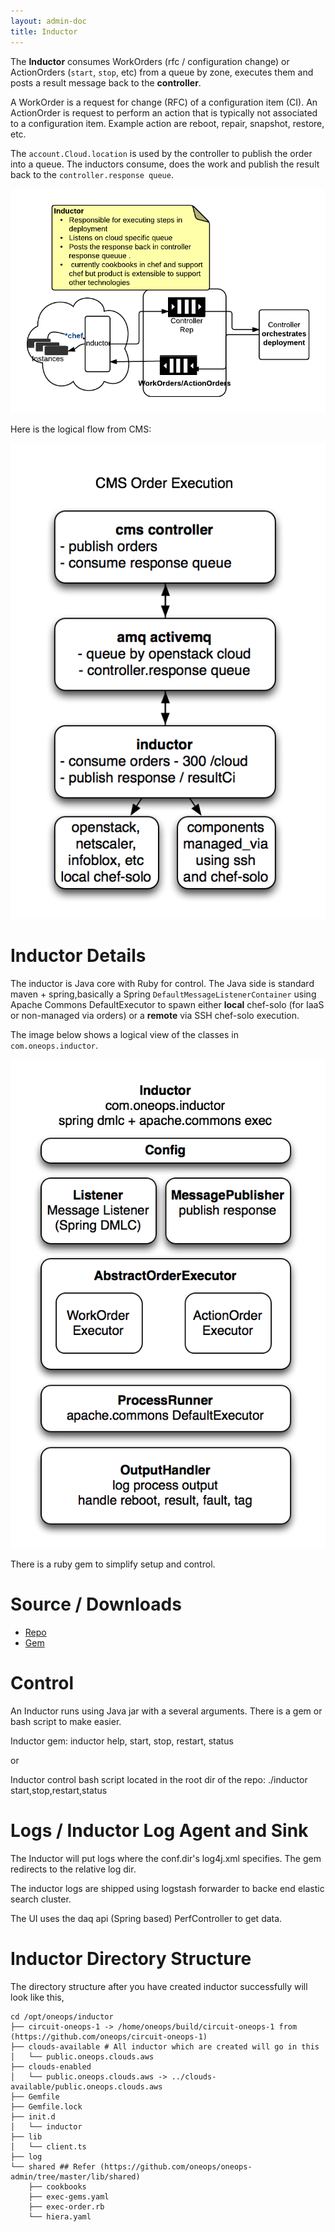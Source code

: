 ```yaml
---
layout: admin-doc
title: Inductor
---
```


The **Inductor** consumes WorkOrders (rfc / configuration change) or ActionOrders
(`start`, `stop`, etc) from a queue by zone, executes them and posts a result
message back to the **controller**.

A WorkOrder is a request for change (RFC) of a configuration item (CI). An ActionOrder is request to perform an action that 
is typically not associated to a configuration item. Example action are reboot, repair, snapshot, restore, etc.

The `account.Cloud.location` is used by the controller to publish the order into a queue.  The inductors consume,
does the work and publish the result back to the `controller.response queue`.

![Inductor controller](/assets/docs/local/images/inductor-controller.png)

Here is the logical flow from CMS:

![CMS order execution](/assets/docs/local/images/cms-order-execution.png)

# Inductor Details

The inductor is Java core with Ruby for control. The Java side is standard maven + spring,basically a Spring `DefaultMessageListenerContainer` using Apache Commons DefaultExecutor
to spawn either **local** chef-solo (for IaaS or non-managed via orders) or a **remote**
via SSH chef-solo execution.

The image below shows a logical view of the classes in `com.oneops.inductor`.

![Inductor WorkOrder Executor](/assets/docs/local/images/inductor.png)


There is a ruby gem to simplify setup and control.

# Source / Downloads

* [Repo](https://github.com/oneops/inductor)
* [Gem](https://github.com/oneops/oneops-admin)

# Control

An Inductor runs using Java jar with a several arguments. There is a gem or bash script to make easier.

Inductor gem: inductor help, start, stop, restart, status

or

Inductor control bash script located in the root dir of the repo: ./inductor start,stop,restart,status

# Logs / Inductor Log Agent and Sink

The Inductor will put logs where the conf.dir's log4j.xml specifies. The gem redirects to the relative log dir.

The inductor logs are shipped using logstash forwarder to backe end elastic search cluster.

The UI uses the daq api (Spring based) PerfController to get data.


# Inductor Directory Structure

The directory structure after you have created inductor successfully will look like this,

```
cd /opt/oneops/inductor
├── circuit-oneops-1 -> /home/oneops/build/circuit-oneops-1 from (https://github.com/oneops/circuit-oneops-1)
├── clouds-available # All inductor which are created will go in this
│   └── public.oneops.clouds.aws
├── clouds-enabled
│   └── public.oneops.clouds.aws -> ../clouds-available/public.oneops.clouds.aws
├── Gemfile
├── Gemfile.lock
├── init.d
│   └── inductor
├── lib
│   └── client.ts
├── log
└── shared ## Refer (https://github.com/oneops/oneops-admin/tree/master/lib/shared)
    ├── cookbooks
    ├── exec-gems.yaml
    ├── exec-order.rb
    └── hiera.yaml
```


